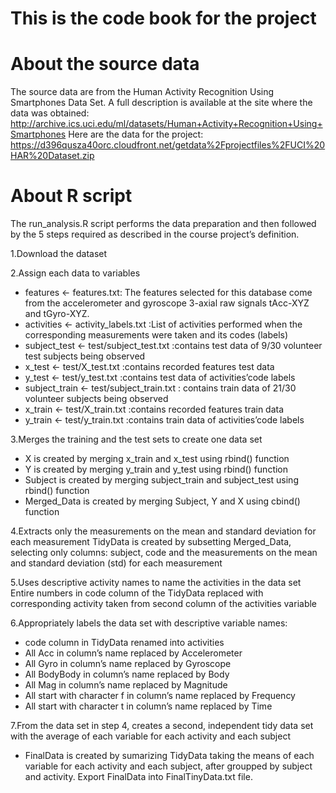 # This is the code book for the project
# About the source data
The source data are from the Human Activity Recognition Using Smartphones Data Set. A full description is available at the site where the data was obtained: http://archive.ics.uci.edu/ml/datasets/Human+Activity+Recognition+Using+Smartphones Here are the data for the project: https://d396qusza40orc.cloudfront.net/getdata%2Fprojectfiles%2FUCI%20HAR%20Dataset.zip

# About R script
The run_analysis.R script performs the data preparation and then followed by the 5 steps required as described in the course project’s definition.

1.Download the dataset

2.Assign each data to variables
- features <- features.txt: The features selected for this database come from the accelerometer and gyroscope 3-axial raw signals tAcc-XYZ and tGyro-XYZ.
- activities <- activity_labels.txt :List of activities performed when the corresponding measurements were taken and its codes (labels)
- subject_test <- test/subject_test.txt :contains test data of 9/30 volunteer test subjects being observed
- x_test <- test/X_test.txt :contains recorded features test data
- y_test <- test/y_test.txt :contains test data of activities’code labels
- subject_train <- test/subject_train.txt : contains train data of 21/30 volunteer subjects being observed
- x_train <- test/X_train.txt :contains recorded features train data
- y_train <- test/y_train.txt :contains train data of activities’code labels

3.Merges the training and the test sets to create one data set
- X is created by merging x_train and x_test using rbind() function
- Y is created by merging y_train and y_test using rbind() function
- Subject is created by merging subject_train and subject_test using rbind() function
- Merged_Data is created by merging Subject, Y and X using cbind() function

4.Extracts only the measurements on the mean and standard deviation for each measurement TidyData is created by subsetting Merged_Data, selecting only columns: subject, code and the measurements on the mean and standard deviation (std) for each measurement

5.Uses descriptive activity names to name the activities in the data set Entire numbers in code column of the TidyData replaced with corresponding activity taken from second column of the activities variable

6.Appropriately labels the data set with descriptive variable names:
- code column in TidyData renamed into activities
- All Acc in column’s name replaced by Accelerometer
- All Gyro in column’s name replaced by Gyroscope
- All BodyBody in column’s name replaced by Body
- All Mag in column’s name replaced by Magnitude
- All start with character f in column’s name replaced by Frequency
- All start with character t in column’s name replaced by Time

7.From the data set in step 4, creates a second, independent tidy data set with the average of each variable for each activity and each subject
- FinalData is created by sumarizing TidyData taking the means of each variable for each activity and each subject, after groupped by subject and activity.
Export FinalData into FinalTinyData.txt file.
